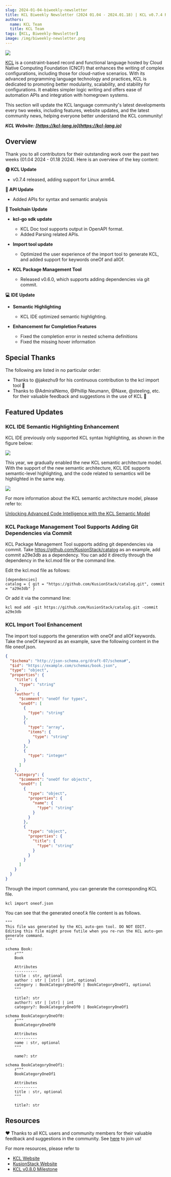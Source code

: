 ```yaml
---
slug: 2024-01-04-biweekly-newsletter
title: KCL Biweekly Newsletter (2024 01.04 - 2024.01.18) | KCL v0.7.4 Released!
authors:
  name: KCL Team
  title: KCL Team
tags: [KCL, Biweekly-Newsletter]
image: /img/biweekly-newsletter.png
---
```


![](/img/biweekly-newsletter.png)

[KCL](https://github.com/kcl-lang) is a constraint-based record and functional language hosted by Cloud Native Computing Foundation (CNCF) that enhances the writing of complex configurations, including those for cloud-native scenarios. With its advanced programming language technology and practices, KCL is dedicated to promoting better modularity, scalability, and stability for configurations. It enables simpler logic writing and offers ease of automation APIs and integration with homegrown systems.

This section will update the KCL language community's latest developments every two weeks, including features, website updates, and the latest community news, helping everyone better understand the KCL community!

**_KCL Website: [https://kcl-lang.io](https://kcl-lang.io)_**

## Overview

Thank you to all contributors for their outstanding work over the past two weeks (01.04 2024 - 01.18 2024). Here is an overview of the key content:

**🌞 KCL Update**

- v0.7.4 released, adding support for Linux arm64.

**🎁 API Update**

- Added APIs for syntax and semantic analysis 

**🔧 Toolchain Update**

- **kcl-go sdk update**
  - KCL Doc tool supports output in OpenAPI format.
  - Added Parsing related APIs.

- **Import tool update**
  - Optimized the user experience of the import tool to generate KCL, and added support for keywords oneOf and allOf.

- **KCL Package Management Tool**
  - Released v0.6.0, which supports adding dependencies via git commit.

**💻 IDE Update**

- **Semantic Highlighting**
  - KCL IDE optimized semantic highlighting.

- **Enhancement for Completion Features**
  - Fixed the completion error in nested schema definitions
  - Fixed the missing hover information

## Special Thanks

The following are listed in no particular order:

- Thanks to @jakezhu9 for his continuous contribution to the kcl import tool 🤝
- Thanks to @AdmiralNemo, @Phillip Neumann, @Naxe, @steeling, etc. for their valuable feedback and suggestions in the use of KCL 🙌

## Featured Updates

### KCL IDE Semantic Highlighting Enhancement

KCL IDE previously only supported KCL syntax highlighting, as shown in the figure below:

![](/img/blog/2024-01-18-biweekly-newsletter/old-ide.png)

This year, we gradually enabled the new KCL semantic architecture model. With the support of the new semantic architecture, KCL IDE supports semantic-level highlighting, and the code related to semantics will be highlighted in the same way.

![](/img/blog/2024-01-18-biweekly-newsletter/new-ide.png)

For more information about the KCL semantic architecture model, please refer to:

[Unlocking Advanced Code Intelligence with the KCL Semantic Model](https://kcl-lang.io/blog/2023-12-09-kcl-new-semantic-model)

### KCL Package Management Tool Supports Adding Git Dependencies via Commit

KCL Package Management Tool supports adding git dependencies via commit. 
Take https://github.com/KusionStack/catalog as an example, add commit a29e3db as a dependency. You can add it directly through the dependency in the kcl.mod file or the command line.

Edit the kcl.mod file as follows:
```
[dependencies]
catalog = { git = "https://github.com/KusionStack/catalog.git", commit = "a29e3db" }
```

Or add it via the command line:

```
kcl mod add -git https://github.com/KusionStack/catalog.git -commit a29e3db
```

### KCL Import Tool Enhancement

The import tool supports the generation with oneOf and allOf keywords. Take the oneOf keyword as an example, save the following content in the file oneof.json.

```json
{
  "$schema": "http://json-schema.org/draft-07/schema#",
  "$id": "https://example.com/schemas/book.json",
  "type": "object",
  "properties": {
    "title": {
      "type": "string"
    },
    "author": {
      "$comment": "oneOf for types",
      "oneOf": [
        {
          "type": "string"
        },
        {
          "type": "array",
          "items": {
            "type": "string"
          }
        },
        {
          "type": "integer"
        }
      ]
    },
    "category": {
      "$comment": "oneOf for objects",
      "oneOf": [
        {
          "type": "object",
          "properties": {
            "name": {
              "type": "string"
            }
          }
        },
        {
          "type": "object",
          "properties": {
            "title": {
              "type": "string"
            }
          }
        }
      ]
    }
  }
}
```

Through the import command, you can generate the corresponding KCL file.

```
kcl import oneof.json
```

You can see that the generated oneof.k file content is as follows.

```kcl
"""
This file was generated by the KCL auto-gen tool. DO NOT EDIT.
Editing this file might prove futile when you re-run the KCL auto-gen generate command.
"""

schema Book:
    r"""
    Book

    Attributes
    ----------
    title : str, optional
    author : str | [str] | int, optional
    category : BookCategoryOneOf0 | BookCategoryOneOf1, optional
    """

    title?: str
    author?: str | [str] | int
    category?: BookCategoryOneOf0 | BookCategoryOneOf1

schema BookCategoryOneOf0:
    r"""
    BookCategoryOneOf0

    Attributes
    ----------
    name : str, optional
    """

    name?: str

schema BookCategoryOneOf1:
    r"""
    BookCategoryOneOf1

    Attributes
    ----------
    title : str, optional
    """

    title?: str
```

## Resources

❤️ Thanks to all KCL users and community members for their valuable feedback and suggestions in the community. See [here](https://github.com/kcl-lang/community) to join us!

For more resources, please refer to

- [KCL Website](https://kcl-lang.io/)
- [KusionStack Website](https://kusionstack.io/)
- [KCL v0.8.0 Milestone](https://github.com/kcl-lang/kcl/milestone/8)
